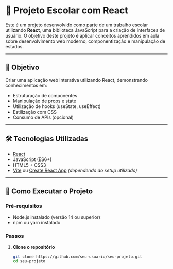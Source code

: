 # 📘 Projeto Escolar com React

Este é um projeto desenvolvido como parte de um trabalho escolar utilizando **React**, uma biblioteca JavaScript para a criação de interfaces de usuário. O objetivo deste projeto é aplicar conceitos aprendidos em aula sobre desenvolvimento web moderno, componentização e manipulação de estados.

---

## 🎯 Objetivo

Criar uma aplicação web interativa utilizando React, demonstrando conhecimentos em:

- Estruturação de componentes
- Manipulação de props e state
- Utilização de hooks (useState, useEffect)
- Estilização com CSS
- Consumo de APIs (opcional)

---

## 🛠️ Tecnologias Utilizadas

- [React](https://reactjs.org/)
- JavaScript (ES6+)
- HTML5 + CSS3
- [Vite](https://vitejs.dev/) ou [Create React App](https://create-react-app.dev/) *(dependendo do setup utilizado)*

---

## 🚀 Como Executar o Projeto

### Pré-requisitos

- Node.js instalado (versão 14 ou superior)
- npm ou yarn instalado

### Passos

1. **Clone o repositório**
   ```bash
   git clone https://github.com/seu-usuario/seu-projeto.git
   cd seu-projeto
